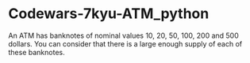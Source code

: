# Codewars-7kyu-ATM_python
An ATM has banknotes of nominal values 10, 20, 50, 100, 200 and 500 dollars. You can consider that there is a large enough supply of each of these banknotes.
